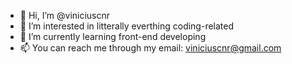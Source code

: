 - 👋 Hi, I’m @viniciuscnr
- 👀 I’m interested in litterally everthing coding-related
- 🌱 I’m currently learning front-end developing
- 📫 You can reach me through my email: viniciuscnr@gmail.com

<!---
viniciuscnr/viniciuscnr is a ✨ special ✨ repository because its `README.md` (this file) appears on your GitHub profile.
You can click the Preview link to take a look at your changes.
--->
